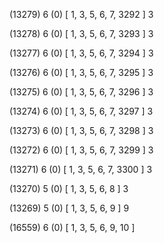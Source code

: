 (13279) 6 (0) [ 1, 3, 5, 6, 7, 3292 ] 3 


(13278) 6 (0) [ 1, 3, 5, 6, 7, 3293 ] 3 


(13277) 6 (0) [ 1, 3, 5, 6, 7, 3294 ] 3 


(13276) 6 (0) [ 1, 3, 5, 6, 7, 3295 ] 3 


(13275) 6 (0) [ 1, 3, 5, 6, 7, 3296 ] 3 


(13274) 6 (0) [ 1, 3, 5, 6, 7, 3297 ] 3 


(13273) 6 (0) [ 1, 3, 5, 6, 7, 3298 ] 3 


(13272) 6 (0) [ 1, 3, 5, 6, 7, 3299 ] 3 


(13271) 6 (0) [ 1, 3, 5, 6, 7, 3300 ] 3 


(13270) 5 (0) [ 1, 3, 5, 6, 8 ] 3 


(13269) 5 (0) [ 1, 3, 5, 6, 9 ] 9 


(16559) 6 (0) [ 1, 3, 5, 6, 9, 10 ]  

